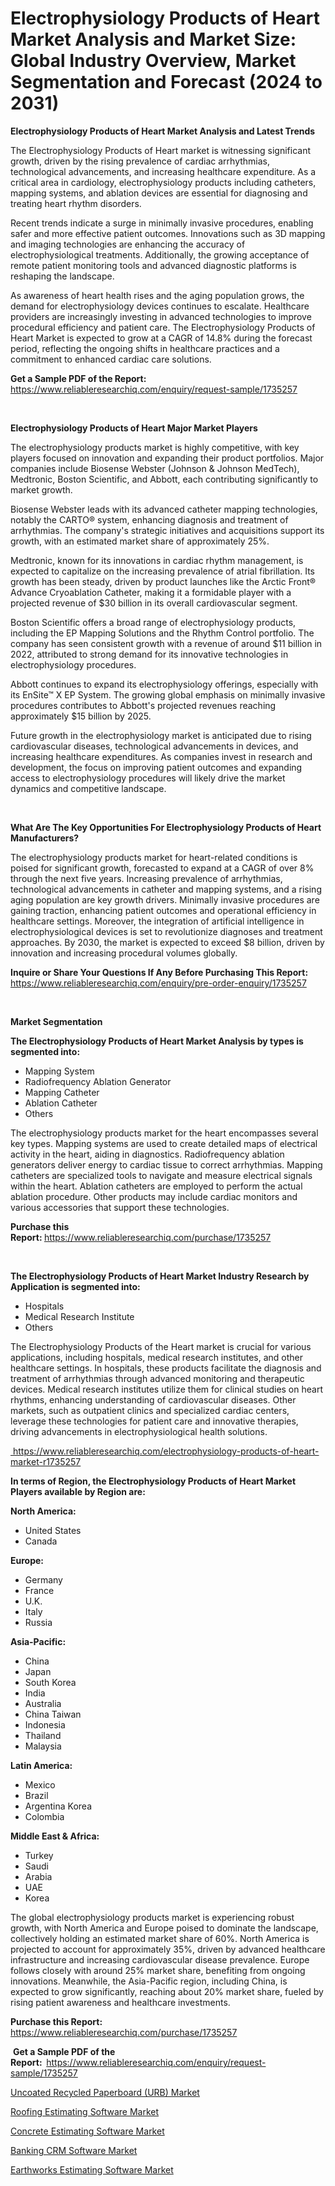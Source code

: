 <p><h1>Electrophysiology Products of Heart Market Analysis and Market Size: Global Industry Overview, Market Segmentation and Forecast (2024 to 2031)</h1></p><p><strong>Electrophysiology Products of Heart Market Analysis and Latest Trends</strong></p>
<p><p>The Electrophysiology Products of Heart market is witnessing significant growth, driven by the rising prevalence of cardiac arrhythmias, technological advancements, and increasing healthcare expenditure. As a critical area in cardiology, electrophysiology products including catheters, mapping systems, and ablation devices are essential for diagnosing and treating heart rhythm disorders.</p><p>Recent trends indicate a surge in minimally invasive procedures, enabling safer and more effective patient outcomes. Innovations such as 3D mapping and imaging technologies are enhancing the accuracy of electrophysiological treatments. Additionally, the growing acceptance of remote patient monitoring tools and advanced diagnostic platforms is reshaping the landscape.</p><p>As awareness of heart health rises and the aging population grows, the demand for electrophysiology devices continues to escalate. Healthcare providers are increasingly investing in advanced technologies to improve procedural efficiency and patient care. The Electrophysiology Products of Heart Market is expected to grow at a CAGR of 14.8% during the forecast period, reflecting the ongoing shifts in healthcare practices and a commitment to enhanced cardiac care solutions.</p></p>
<p><strong>Get a Sample PDF of the Report:&nbsp;</strong> <a href="https://www.reliableresearchiq.com/enquiry/request-sample/1735257?utm_campaign=1117&utm_medium=2&utm_source=Github&utm_content=ia&utm_term=18122024&utm_id=electrophysiology-products-of-heart">https://www.reliableresearchiq.com/enquiry/request-sample/1735257</a></p>
<p>&nbsp;</p>
<p><strong>Electrophysiology Products of Heart Major Market Players</strong></p>
<p><p>The electrophysiology products market is highly competitive, with key players focused on innovation and expanding their product portfolios. Major companies include Biosense Webster (Johnson & Johnson MedTech), Medtronic, Boston Scientific, and Abbott, each contributing significantly to market growth.</p><p>Biosense Webster leads with its advanced catheter mapping technologies, notably the CARTO® system, enhancing diagnosis and treatment of arrhythmias. The company's strategic initiatives and acquisitions support its growth, with an estimated market share of approximately 25%.</p><p>Medtronic, known for its innovations in cardiac rhythm management, is expected to capitalize on the increasing prevalence of atrial fibrillation. Its growth has been steady, driven by product launches like the Arctic Front® Advance Cryoablation Catheter, making it a formidable player with a projected revenue of $30 billion in its overall cardiovascular segment.</p><p>Boston Scientific offers a broad range of electrophysiology products, including the EP Mapping Solutions and the Rhythm Control portfolio. The company has seen consistent growth with a revenue of around $11 billion in 2022, attributed to strong demand for its innovative technologies in electrophysiology procedures.</p><p>Abbott continues to expand its electrophysiology offerings, especially with its EnSite™ X EP System. The growing global emphasis on minimally invasive procedures contributes to Abbott's projected revenues reaching approximately $15 billion by 2025.</p><p>Future growth in the electrophysiology market is anticipated due to rising cardiovascular diseases, technological advancements in devices, and increasing healthcare expenditures. As companies invest in research and development, the focus on improving patient outcomes and expanding access to electrophysiology procedures will likely drive the market dynamics and competitive landscape.</p></p>
<p>&nbsp;</p>
<p><strong>What Are The Key Opportunities For Electrophysiology Products of Heart Manufacturers?</strong></p>
<p><p>The electrophysiology products market for heart-related conditions is poised for significant growth, forecasted to expand at a CAGR of over 8% through the next five years. Increasing prevalence of arrhythmias, technological advancements in catheter and mapping systems, and a rising aging population are key growth drivers. Minimally invasive procedures are gaining traction, enhancing patient outcomes and operational efficiency in healthcare settings. Moreover, the integration of artificial intelligence in electrophysiological devices is set to revolutionize diagnoses and treatment approaches. By 2030, the market is expected to exceed $8 billion, driven by innovation and increasing procedural volumes globally.</p></p>
<p><strong>Inquire or Share Your Questions If Any Before Purchasing This Report:</strong> <a href="https://www.reliableresearchiq.com/enquiry/pre-order-enquiry/1735257?utm_campaign=1117&utm_medium=2&utm_source=Github&utm_content=ia&utm_term=18122024&utm_id=electrophysiology-products-of-heart">https://www.reliableresearchiq.com/enquiry/pre-order-enquiry/1735257</a></p>
<p>&nbsp;</p>
<p><strong>Market Segmentation</strong></p>
<p><strong>The Electrophysiology Products of Heart Market Analysis by types is segmented into:</strong></p>
<p><ul><li>Mapping System</li><li>Radiofrequency Ablation Generator</li><li>Mapping Catheter</li><li>Ablation Catheter</li><li>Others</li></ul></p>
<p><p>The electrophysiology products market for the heart encompasses several key types. Mapping systems are used to create detailed maps of electrical activity in the heart, aiding in diagnostics. Radiofrequency ablation generators deliver energy to cardiac tissue to correct arrhythmias. Mapping catheters are specialized tools to navigate and measure electrical signals within the heart. Ablation catheters are employed to perform the actual ablation procedure. Other products may include cardiac monitors and various accessories that support these technologies.</p></p>
<p><strong>Purchase this Report:&nbsp;</strong><a href="https://www.reliableresearchiq.com/purchase/1735257?utm_campaign=1117&utm_medium=2&utm_source=Github&utm_content=ia&utm_term=18122024&utm_id=electrophysiology-products-of-heart">https://www.reliableresearchiq.com/purchase/1735257</a></p>
<p>&nbsp;</p>
<p><strong>The Electrophysiology Products of Heart Market Industry Research by Application is segmented into:</strong></p>
<p><ul><li>Hospitals</li><li>Medical Research Institute</li><li>Others</li></ul></p>
<p><p>The Electrophysiology Products of the Heart market is crucial for various applications, including hospitals, medical research institutes, and other healthcare settings. In hospitals, these products facilitate the diagnosis and treatment of arrhythmias through advanced monitoring and therapeutic devices. Medical research institutes utilize them for clinical studies on heart rhythms, enhancing understanding of cardiovascular diseases. Other markets, such as outpatient clinics and specialized cardiac centers, leverage these technologies for patient care and innovative therapies, driving advancements in electrophysiological health solutions.</p></p>
<p><a href="https://www.reliableresearchiq.com/electrophysiology-products-of-heart-market-r1735257?utm_campaign=1117&utm_medium=2&utm_source=Github&utm_content=ia&utm_term=18122024&utm_id=electrophysiology-products-of-heart">&nbsp;https://www.reliableresearchiq.com/electrophysiology-products-of-heart-market-r1735257</a></p>
<p><strong>In terms of Region, the Electrophysiology Products of Heart Market Players available by Region are:</strong></p>
<p>
    <p> <strong> North America: </strong>
        <ul>
            <li>United States</li>
            <li>Canada</li>
        </ul>
        </p> 
    <p> <strong> Europe: </strong>
        <ul>
            <li>Germany</li>
            <li>France</li>
            <li>U.K.</li>
            <li>Italy</li>
            <li>Russia</li>
        </ul>
        </p> 
    <p> <strong> Asia-Pacific: </strong>
        <ul>
            <li>China</li>
            <li>Japan</li>
            <li>South Korea</li>
            <li>India</li>
            <li>Australia</li>
            <li>China Taiwan</li>
            <li>Indonesia</li>
            <li>Thailand</li>
            <li>Malaysia</li>
        </ul>
        </p> 
    <p> <strong> Latin America: </strong>
        <ul>
            <li>Mexico</li>
            <li>Brazil</li>
            <li>Argentina Korea</li>
            <li>Colombia</li>
        </ul>
        </p> 
    <p> <strong> Middle East & Africa: </strong>
        <ul>
            <li>Turkey</li>
            <li>Saudi</li>
            <li>Arabia</li>
            <li>UAE</li>
            <li>Korea</li>
        </ul>
    </p>
    </p>
<p><p>The global electrophysiology products market is experiencing robust growth, with North America and Europe poised to dominate the landscape, collectively holding an estimated market share of 60%. North America is projected to account for approximately 35%, driven by advanced healthcare infrastructure and increasing cardiovascular disease prevalence. Europe follows closely with around 25% market share, benefiting from ongoing innovations. Meanwhile, the Asia-Pacific region, including China, is expected to grow significantly, reaching about 20% market share, fueled by rising patient awareness and healthcare investments.</p></p>
<p><strong>Purchase this Report: </strong><a href="https://www.reliableresearchiq.com/purchase/1735257?utm_campaign=1117&utm_medium=2&utm_source=Github&utm_content=ia&utm_term=18122024&utm_id=electrophysiology-products-of-heart">https://www.reliableresearchiq.com/purchase/1735257</a></p>
<p>&nbsp;<strong>Get a Sample PDF of the Report:&nbsp;&nbsp;</strong><a href="https://www.reliableresearchiq.com/enquiry/request-sample/1735257?utm_campaign=1117&utm_medium=2&utm_source=Github&utm_content=ia&utm_term=18122024&utm_id=electrophysiology-products-of-heart">https://www.reliableresearchiq.com/enquiry/request-sample/1735257</a></p>
<p><strong></strong></p>
<p><p><a href="https://github.com/rileymgdorcas/Market-Research-Report-List-1/blob/main/uncoated-recycled-paperboard-urb-market.md?utm_campaign=1117&utm_medium=2&utm_source=Github&utm_content=ia&utm_term=18122024&utm_id=electrophysiology-products-of-heart">Uncoated Recycled Paperboard (URB) Market</a></p><p><a href="https://www.linkedin.com/pulse/roofing-estimating-software-market-forecast-2024-2031-6ikke?utm_campaign=1117&utm_medium=2&utm_source=Github&utm_content=ia&utm_term=18122024&utm_id=electrophysiology-products-of-heart">Roofing Estimating Software Market</a></p><p><a href="https://www.linkedin.com/pulse/comprehensive-analysis-concrete-estimating-software-market-share-jsple?utm_campaign=1117&utm_medium=2&utm_source=Github&utm_content=ia&utm_term=18122024&utm_id=electrophysiology-products-of-heart">Concrete Estimating Software Market</a></p><p><a href="https://www.linkedin.com/pulse/industry-strategies-opportunities-banking-crm-software-market-yrche?utm_campaign=1117&utm_medium=2&utm_source=Github&utm_content=ia&utm_term=18122024&utm_id=electrophysiology-products-of-heart">Banking CRM Software Market</a></p><p><a href="https://www.linkedin.com/pulse/earthworks-estimating-software-landscape-product-spectrum-xhxle?utm_campaign=1117&utm_medium=2&utm_source=Github&utm_content=ia&utm_term=18122024&utm_id=electrophysiology-products-of-heart">Earthworks Estimating Software Market</a></p></p>